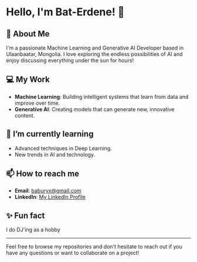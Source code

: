 # Hello, I'm Bat-Erdene! 👋

## 🚀 About Me
I'm a passionate Machine Learning and Generative AI Developer based in Ulaanbaatar, Mongolia. I love exploring the endless possibilities of AI and enjoy discussing everything under the sun for hours!

## 💻 My Work
- **Machine Learning**: Building intelligent systems that learn from data and improve over time.
- **Generative AI**: Creating models that can generate new, innovative content.

## 🌱 I’m currently learning
- Advanced techniques in Deep Learning.
- New trends in AI and technology.

## 📫 How to reach me
- **Email**: [baburyx@gmail.com](mailto:baterdenesukhochir@gmail.com)
- **LinkedIn**: [My LinkedIn Profile](https://www.linkedin.com/in/baterdene-sukhochir/)

## ✨ Fun fact
I do DJ'ing as a hobby

---

Feel free to browse my repositories and don't hesitate to reach out if you have any questions or want to collaborate on a project!


